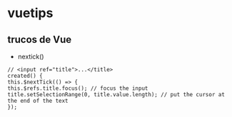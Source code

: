 # vuetips

## trucos de Vue

* nextick()
```
// <input ref="title">...</title>
created() {
this.$nextTick(() => {
this.$refs.title.focus(); // focus the input
title.setSelectionRange(0, title.value.length); // put the cursor at the end of the text
});
```
